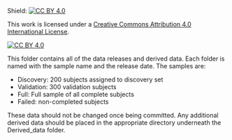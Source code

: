 Shield: [![CC BY 4.0][cc-by-shield]][cc-by]

This work is licensed under a
[Creative Commons Attribution 4.0 International License][cc-by].

[![CC BY 4.0][cc-by-image]][cc-by]

[cc-by]: http://creativecommons.org/licenses/by/4.0/
[cc-by-image]: https://i.creativecommons.org/l/by/4.0/88x31.png
[cc-by-shield]: https://img.shields.io/badge/License-CC%20BY%204.0-lightgrey.svg


This folder contains all of the data releases and derived data. 
Each folder is named with the sample name and the release date. The samples are:
* Discovery: 200 subjects assigned to discovery set
* Validation: 300 validation subjects
* Full: Full sample of all complete subjects
* Failed: non-completed subjects

These data should not be changed once being committed.  Any additional derived data should be placed in the appropriate
directory underneath the Derived_data folder.

